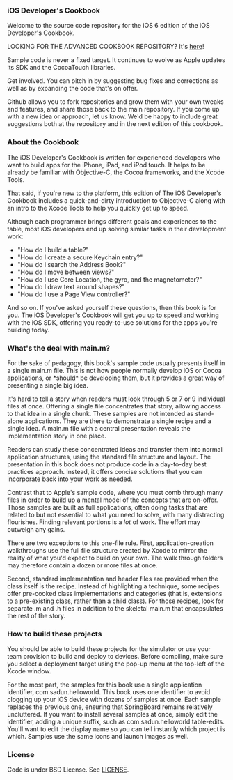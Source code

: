 <h3>iOS Developer's Cookbook</h3>
Welcome to the source code repository for the iOS 6 edition of the iOS Developer's Cookbook. 

LOOKING FOR THE ADVANCED COOKBOOK REPOSITORY? It's <a href="https://github.com/erica/iOS-6-Advanced-Cookbook">here</a>!

Sample code is never a fixed target. It continues to evolve as Apple updates its SDK and the CocoaTouch libraries. 

Get involved. You can pitch in by suggesting bug fixes and corrections as well as by expanding the code that's on offer. 

Github allows you to fork repositories and grow them with your own tweaks and features, and share those back to the main repository. If you come up with a new idea or approach, let us know. We'd be happy to include great suggestions both at the repository and in the next edition of this cookbook.

<h3>About the Cookbook</h3>
The iOS Developer's Cookbook is written for experienced developers who want to build apps for the iPhone, iPad, and iPod touch. It helps to be already be familiar with Objective-C, the Cocoa frameworks, and the Xcode Tools. 

That said, if you're new to the platform, this edition of The iOS Developer's Cookbook includes a quick-and-dirty introduction to Objective-C along with an intro to the Xcode Tools to help you quickly get up to speed.

Although each programmer brings different goals and experiences to the table, most iOS developers end up solving similar tasks in their development work:


* "How do I build a table?"
* "How do I create a secure Keychain entry?"
* "How do I search the Address Book?"
* "How do I move between views?"
* "How do I use Core Location, the gyro, and the magnetometer?"
* "How do I draw text around shapes?"
* "How do I use a Page View controller?"

And so on. If you've asked yourself these questions, then this book is for you. The iOS Developer's Cookbook will get you up to speed and working with the iOS SDK, offering you ready-to-use solutions for the apps you're building today.

<h3>What's the deal with main.m?</h3>
For the sake of pedagogy, this book's sample code usually presents itself in a single main.m file. This is not how people normally develop iOS or Cocoa applications, or *should* be developing them, but it provides a great way of presenting a single big idea. 

It's hard to tell a story when readers must look through 5 or 7 or 9 individual files at once. Offering a single file concentrates that story, allowing access to that idea in a single chunk.
These samples are not intended as stand-alone applications. They are there to demonstrate a single recipe and a single idea. A main.m file with a central presentation reveals the implementation story in one place. 

Readers can study these concentrated ideas and transfer them into normal application structures, using the standard file structure and layout. The presentation in this book does not produce code in a day-to-day best practices approach. Instead, it offers concise solutions that you can incorporate back into your work as needed.

Contrast that to Apple's sample code, where you must comb through many files in order to build up a mental model of the concepts that are on-offer. Those samples are built as full applications, often doing tasks that are related to but not essential to what you need to solve, with many distracting flourishes. Finding relevant portions is a *lot* of work. The effort may outweigh any gains. 

There are two exceptions to this one-file rule. First, application-creation walkthroughs use the full file structure created by Xcode to mirror the reality of what you'd expect to build on your own. The walk through folders may therefore contain a dozen or more files at once. 

Second, standard implementation and header files are provided when the class itself is the recipe. Instead of highlighting a technique, some recipes offer pre-cooked class implementations and categories (that is, extensions to a pre-existing class, rather than a child class). For those recipes, look for separate .m and .h files in addition to the skeletal main.m that encapsulates the rest of the story.

<h3>How to build these projects</h3>
You should be able to build these projects for the simulator or use your team provision to build and deploy to devices. Before compiling, make sure you select a deployment target using the pop-up menu at the top-left of the Xcode window. 

For the most part, the samples for this book use a single application identifier, com.sadun.helloworld. This book uses one identifier to avoid clogging up your iOS device with dozens of samples at once. Each sample replaces the previous one, ensuring that SpringBoard remains relatively uncluttered. If you want to install several samples at once, simply edit the identifier, adding a unique suffix, such as com.sadun.helloworld.table-edits. You'll want to edit the display name so you can tell instantly which project is which. Samples use the same icons and launch images as well.

<h3>License</h3>

Code is under BSD License. See [LICENSE](../blob/master/LICENSE).